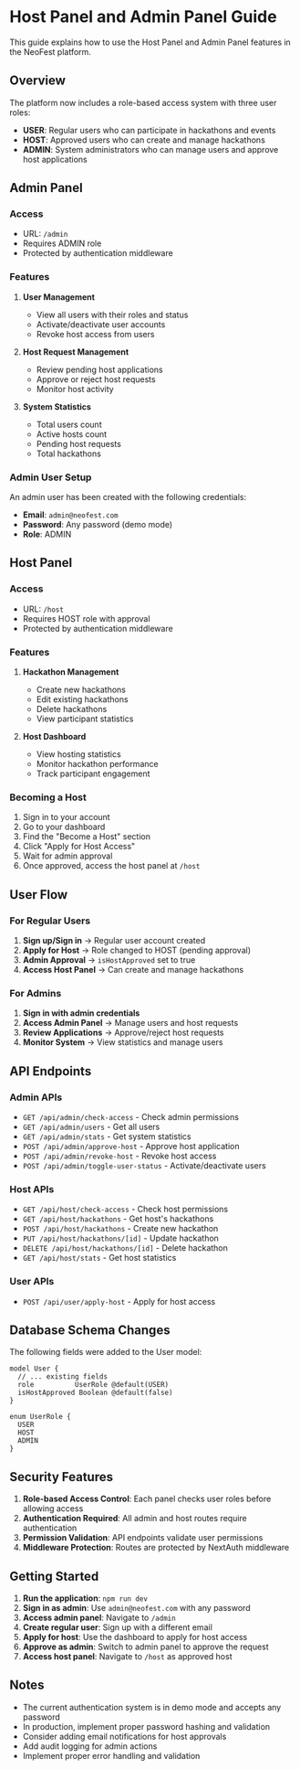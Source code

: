 # Host Panel and Admin Panel Guide

This guide explains how to use the Host Panel and Admin Panel features in the NeoFest platform.

## Overview

The platform now includes a role-based access system with three user roles:
- **USER**: Regular users who can participate in hackathons and events
- **HOST**: Approved users who can create and manage hackathons
- **ADMIN**: System administrators who can manage users and approve host applications

## Admin Panel

### Access
- URL: `/admin`
- Requires ADMIN role
- Protected by authentication middleware

### Features
1. **User Management**
   - View all users with their roles and status
   - Activate/deactivate user accounts
   - Revoke host access from users

2. **Host Request Management**
   - Review pending host applications
   - Approve or reject host requests
   - Monitor host activity

3. **System Statistics**
   - Total users count
   - Active hosts count
   - Pending host requests
   - Total hackathons

### Admin User Setup
An admin user has been created with the following credentials:
- **Email**: `admin@neofest.com`
- **Password**: Any password (demo mode)
- **Role**: ADMIN

## Host Panel

### Access
- URL: `/host`
- Requires HOST role with approval
- Protected by authentication middleware

### Features
1. **Hackathon Management**
   - Create new hackathons
   - Edit existing hackathons
   - Delete hackathons
   - View participant statistics

2. **Host Dashboard**
   - View hosting statistics
   - Monitor hackathon performance
   - Track participant engagement

### Becoming a Host
1. Sign in to your account
2. Go to your dashboard
3. Find the "Become a Host" section
4. Click "Apply for Host Access"
5. Wait for admin approval
6. Once approved, access the host panel at `/host`

## User Flow

### For Regular Users
1. **Sign up/Sign in** → Regular user account created
2. **Apply for Host** → Role changed to HOST (pending approval)
3. **Admin Approval** → `isHostApproved` set to true
4. **Access Host Panel** → Can create and manage hackathons

### For Admins
1. **Sign in with admin credentials**
2. **Access Admin Panel** → Manage users and host requests
3. **Review Applications** → Approve/reject host requests
4. **Monitor System** → View statistics and manage users

## API Endpoints

### Admin APIs
- `GET /api/admin/check-access` - Check admin permissions
- `GET /api/admin/users` - Get all users
- `GET /api/admin/stats` - Get system statistics
- `POST /api/admin/approve-host` - Approve host application
- `POST /api/admin/revoke-host` - Revoke host access
- `POST /api/admin/toggle-user-status` - Activate/deactivate users

### Host APIs
- `GET /api/host/check-access` - Check host permissions
- `GET /api/host/hackathons` - Get host's hackathons
- `POST /api/host/hackathons` - Create new hackathon
- `PUT /api/host/hackathons/[id]` - Update hackathon
- `DELETE /api/host/hackathons/[id]` - Delete hackathon
- `GET /api/host/stats` - Get host statistics

### User APIs
- `POST /api/user/apply-host` - Apply for host access

## Database Schema Changes

The following fields were added to the User model:
```prisma
model User {
  // ... existing fields
  role          UserRole @default(USER)
  isHostApproved Boolean @default(false)
}

enum UserRole {
  USER
  HOST
  ADMIN
}
```

## Security Features

1. **Role-based Access Control**: Each panel checks user roles before allowing access
2. **Authentication Required**: All admin and host routes require authentication
3. **Permission Validation**: API endpoints validate user permissions
4. **Middleware Protection**: Routes are protected by NextAuth middleware

## Getting Started

1. **Run the application**: `npm run dev`
2. **Sign in as admin**: Use `admin@neofest.com` with any password
3. **Access admin panel**: Navigate to `/admin`
4. **Create regular user**: Sign up with a different email
5. **Apply for host**: Use the dashboard to apply for host access
6. **Approve as admin**: Switch to admin panel to approve the request
7. **Access host panel**: Navigate to `/host` as approved host

## Notes

- The current authentication system is in demo mode and accepts any password
- In production, implement proper password hashing and validation
- Consider adding email notifications for host approvals
- Add audit logging for admin actions
- Implement proper error handling and validation